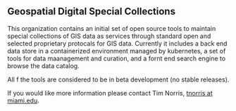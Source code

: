 ## Geospatial Digital Special Collections

This organization contains an initial set of open source tools to maintain special collections of GIS data as services through standard open and selected proprietary protocals for GIS data. Currently it includes a back end data store in a containerized environment managed by kubernetes, a set of tools for data maanagement and curation, and a fornt end search engine to browse the data catalog.

All f the tools are considered to be in beta development (no stable releases).

If you would like more information please contact Tim Norris, [tnorris at miami.edu](mailto:tnorris@miami.edu).
